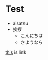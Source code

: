 # Test

- aisatsu
- 挨拶
  - こんにちは
  - さようなら

[this](https://github.com/closer0502/closer0502.github.io) is link
